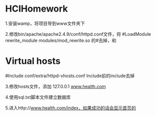 # HCIHomework
1.安装wamp，将项目导到www文件夹下

2.修改bin/apache/apache2.4.9/conf/httpd.conf文件，将
#LoadModule rewrite_module modules/mod_rewrite.so
的#去掉，和
# Virtual hosts
#Include conf/extra/httpd-vhosts.conf
Include前的include去掉

3.修改hosts文件，添加
127.0.0.1 www.health.com

4.使用sql.txt脚本文件建立数据库

5.进入http://www.health.com/index，如果成功的话会显示首页的
